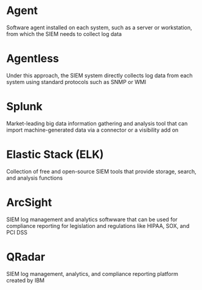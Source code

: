 # Agent

Software agent installed on each system, such as a server or workstation, from which the SIEM needs to collect log data

# Agentless

Under this approach, the SIEM system directly collects log data from each system using standard protocols such as SNMP or WMI

# Splunk

Market-leading big data information gathering and analysis tool that can import machine-generated data via a connector or a visibility add on

# Elastic Stack (ELK)

Collection of free and open-source SIEM tools that provide storage, search, and analysis functions

# ArcSight

SIEM log management and analytics softwware that can be used for compliance reporting for legislation and regulations like HIPAA, SOX, and PCI DSS

# QRadar

SIEM log management, analytics, and compliance reporting platform created by IBM
